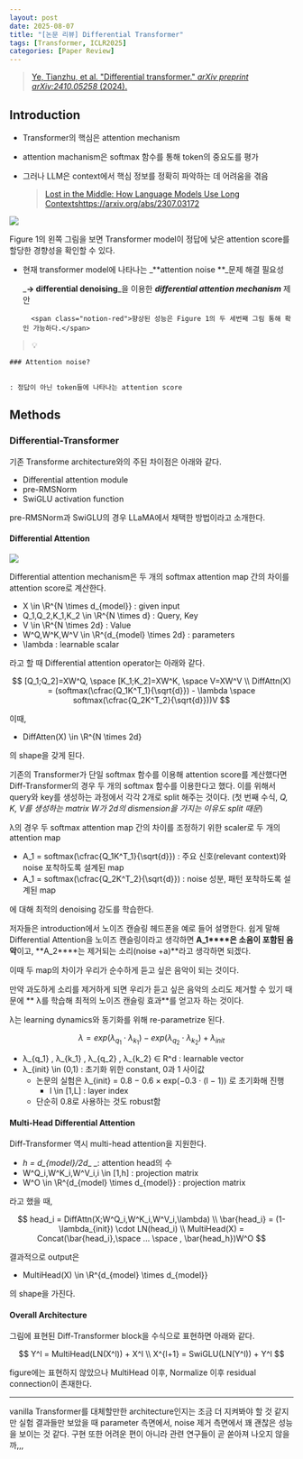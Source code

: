 ```yaml
---
layout: post
date: 2025-08-07
title: "[논문 리뷰] Differential Transformer"
tags: [Transformer, ICLR2025]
categories: [Paper Review]
---
```


> [Ye, Tianzhu, et al. "Differential transformer." ](https://arxiv.org/abs/2410.05258)[_arXiv preprint arXiv:2410.05258_](https://arxiv.org/abs/2410.05258)[ (2024).](https://arxiv.org/abs/2410.05258)



## Introduction

- Transformer의 핵심은 attention mechanism
- attention machanism은 softmax 함수를 통해 token의 중요도를 평가
- 그러나 LLM은 context에서 핵심 정보를 정확히 파악하는 데 어려움을 겪음

	> [Lost in the Middle: How Language Models Use Long Contextshttps://arxiv.org/abs/2307.03172](https://arxiv.org/abs/2307.03172)


![](https://prod-files-secure.s3.us-west-2.amazonaws.com/542b861c-36a8-4051-84e5-8804b6728dba/9083ea56-691a-4752-ae26-47f403431ac8/image.png?X-Amz-Algorithm=AWS4-HMAC-SHA256&X-Amz-Content-Sha256=UNSIGNED-PAYLOAD&X-Amz-Credential=ASIAZI2LB46656TWXPWH%2F20250909%2Fus-west-2%2Fs3%2Faws4_request&X-Amz-Date=20250909T190105Z&X-Amz-Expires=3600&X-Amz-Security-Token=IQoJb3JpZ2luX2VjEHIaCXVzLXdlc3QtMiJHMEUCIQDLN8zq72sMxfOH%2BURArscyoKx0Uri83ibVE1CFg%2B9gygIgXYhdYklIx3mGMK0l5MKAhMjn60iW1pvPjFB5fBpefqgqiAQI2%2F%2F%2F%2F%2F%2F%2F%2F%2F%2F%2FARAAGgw2Mzc0MjMxODM4MDUiDHdzlTEsc8iXF6qPFircA4%2FKRDoeA%2B3cCNjtbTN90Qy11NLLqxaM3VSUfjebRIIC1pu41ahIL8sxigaUdgNuqwOW61UIf2eg6ypOV4hGm8wb1TgbCkeHkh4JSSwmCT%2B%2B9A%2B82Qn7%2Be1KPiIwnHIOCbQYTyaRB%2BwiZq%2BKxz3S9zpwDz9Y%2Fg6pnjlFzkYOr9WzxfllpzqXz4gUzmHd2k%2FDUmfg2jjm%2Fshe%2F8MHRknwLM78Ey2ofVDrWv8wVQUfKCDmWdJfc5j6gcSjXtQLKH3QYXv16K6giVzLHiJSjriZUBSy272ccebLJbAPfrq8Zd18AkMi3cYtwT76rdlKXvKRMYFwHxZM9AuGm6g2F7b3Jib%2FihJ0OH1hmRAnhZwqdvqyUWF1j89RKtXfUd%2BamKzFuO7XaT7W%2B3oJAxt2rC5PISoRsUqzHngP4rslciPBrHudFnKT5U26Xb34Nk4d6jeyY085mGVg0CnkqQ%2Bvk70rGDFCQoo1jiCoRDgEnkQl5w%2Bmj1ycd7LEfk7SaYWHuQ9G6bnmatS%2Bfe9ehgMg%2B9V4MPLl7SPvbd9uH1TtSFOa6nv%2F9Qpv9XNA%2FyGSJN79db87CUSUjzFH8s7ETL2ad90sLGRcDfqTDRiOiqZgjQcRrMKyGzPDZCHGVV4dTQukMPLdgcYGOqUBina1XKYNazyh1z7opVyHIysJbiLvFZuKpQnqp5vD4Em9KOytZoSBO4RH1sAQopqNB4I%2BaIuwviIOWgr6%2Fqi%2F0lzcoDXXxcoJ0oesNDwm%2BRqcnhxTxESZxXkIWAeMXWZfoyT79%2BmvgYl2fRN6xLjL12ct7AMFqDZ7d%2F5%2Bd2%2Bnsn5eG6Dv5SlEZeBgHcTu4W%2F9frf9pAgE%2BPSs%2BUlzwqcjwd4%2Fvwo2&X-Amz-Signature=5fbd789b1b35942f845299e5dae0f0272b328dd76de8ffd55c4480648614a8ad&X-Amz-SignedHeaders=host&x-amz-checksum-mode=ENABLED&x-id=GetObject)


Figure 1의 왼쪽 그림을 보면 Transformer model이 정답에 낮은 attention score를 할당한 경향성을 확인할 수 있다.

- 현재 transformer model에 나타나는 _**attention noise **_문제 해결 필요성

	_**→ differential denoising**_을 이용한 _**differential attention mechanism**_ 제안


		<span class="notion-red">향상된 성능은 Figure 1의 두 세번째 그림 통해 확인 가능하다.</span>


> 💡 


	### Attention noise?


	: 정답이 아닌 token들에 나타나는 attention score



## Methods



### Differential-Transformer


기존 Transforme architecture와의 주된 차이점은 아래와 같다.

- Differential attention module
- pre-RMSNorm
- SwiGLU activation function

pre-RMSNorm과 SwiGLU의 경우 LLaMA에서 채택한 방법이라고 소개한다.



#### Differential Attention


![](https://prod-files-secure.s3.us-west-2.amazonaws.com/542b861c-36a8-4051-84e5-8804b6728dba/116d70b2-1963-4810-9167-f4c7d8a06e8f/image.png?X-Amz-Algorithm=AWS4-HMAC-SHA256&X-Amz-Content-Sha256=UNSIGNED-PAYLOAD&X-Amz-Credential=ASIAZI2LB46656TWXPWH%2F20250909%2Fus-west-2%2Fs3%2Faws4_request&X-Amz-Date=20250909T190105Z&X-Amz-Expires=3600&X-Amz-Security-Token=IQoJb3JpZ2luX2VjEHIaCXVzLXdlc3QtMiJHMEUCIQDLN8zq72sMxfOH%2BURArscyoKx0Uri83ibVE1CFg%2B9gygIgXYhdYklIx3mGMK0l5MKAhMjn60iW1pvPjFB5fBpefqgqiAQI2%2F%2F%2F%2F%2F%2F%2F%2F%2F%2F%2FARAAGgw2Mzc0MjMxODM4MDUiDHdzlTEsc8iXF6qPFircA4%2FKRDoeA%2B3cCNjtbTN90Qy11NLLqxaM3VSUfjebRIIC1pu41ahIL8sxigaUdgNuqwOW61UIf2eg6ypOV4hGm8wb1TgbCkeHkh4JSSwmCT%2B%2B9A%2B82Qn7%2Be1KPiIwnHIOCbQYTyaRB%2BwiZq%2BKxz3S9zpwDz9Y%2Fg6pnjlFzkYOr9WzxfllpzqXz4gUzmHd2k%2FDUmfg2jjm%2Fshe%2F8MHRknwLM78Ey2ofVDrWv8wVQUfKCDmWdJfc5j6gcSjXtQLKH3QYXv16K6giVzLHiJSjriZUBSy272ccebLJbAPfrq8Zd18AkMi3cYtwT76rdlKXvKRMYFwHxZM9AuGm6g2F7b3Jib%2FihJ0OH1hmRAnhZwqdvqyUWF1j89RKtXfUd%2BamKzFuO7XaT7W%2B3oJAxt2rC5PISoRsUqzHngP4rslciPBrHudFnKT5U26Xb34Nk4d6jeyY085mGVg0CnkqQ%2Bvk70rGDFCQoo1jiCoRDgEnkQl5w%2Bmj1ycd7LEfk7SaYWHuQ9G6bnmatS%2Bfe9ehgMg%2B9V4MPLl7SPvbd9uH1TtSFOa6nv%2F9Qpv9XNA%2FyGSJN79db87CUSUjzFH8s7ETL2ad90sLGRcDfqTDRiOiqZgjQcRrMKyGzPDZCHGVV4dTQukMPLdgcYGOqUBina1XKYNazyh1z7opVyHIysJbiLvFZuKpQnqp5vD4Em9KOytZoSBO4RH1sAQopqNB4I%2BaIuwviIOWgr6%2Fqi%2F0lzcoDXXxcoJ0oesNDwm%2BRqcnhxTxESZxXkIWAeMXWZfoyT79%2BmvgYl2fRN6xLjL12ct7AMFqDZ7d%2F5%2Bd2%2Bnsn5eG6Dv5SlEZeBgHcTu4W%2F9frf9pAgE%2BPSs%2BUlzwqcjwd4%2Fvwo2&X-Amz-Signature=503105f97a745575d215cbc485b2e3edf066f8b14c57eed868fc4644ea2f4787&X-Amz-SignedHeaders=host&x-amz-checksum-mode=ENABLED&x-id=GetObject)


Differential attention mechanism은 두 개의 softmax attention map 간의 차이를 attention score로 계산한다.

- X \in \R^{N \times d\_{model}} : given input
- Q\_1,Q\_2,K\_1,K\_2 \in \R^{N \times d} : Query, Key
- V \in \R^{N \times 2d} : Value
- W^Q,W^K,W^V \in \R^{d\_{model} \times 2d} : parameters
- \lambda : learnable scalar

라고 할 때 Differential attention operator는 아래와 같다.


$$
[Q_1;Q_2]=XW^Q, \space [K_1;K_2]=XW^K, \space V=XW^V \\
DiffAttn(X) = (softmax(\cfrac{Q_1K^T_1}{\sqrt{d}}) - \lambda \space softmax(\cfrac{Q_2K^T_2}{\sqrt{d}}))V
$$


이때,

- DiffAtten(X) \in \R^{N \times 2d}

의 shape을 갖게 된다.


기존의 Transformer가 단일 softmax 함수를 이용해 attention score를 계산했다면 Diff-Transformer의 경우 두 개의 softmax 함수를 이용한다고 했다. 이를 위해서 query와 key를 생성하는 과정에서 각각 2개로 split 해주는 것이다. <span class="notion-red">(첫 번째 수식, </span><span class="notion-red">_Q, K, V를 생성하는 matrix W가 2d의 dismension을 가지는 이유도 split 때문_</span><span class="notion-red">)</span>


 λ의 경우 두 softmax attention map 간의 차이를 조정하기 위한 scaler로 두 개의 attention map

- A\_1 = softmax(\cfrac{Q\_1K^T\_1}{\sqrt{d}}) : 주요 신호(relevant context)와 noise 포착하도록 설계된 map
- A\_1 = softmax(\cfrac{Q\_2K^T\_2}{\sqrt{d}}) : noise 성분, 패턴 포착하도록 설계된 map 

에 대해 최적의 denoising 강도를 학습한다.


저자들은 introduction에서 노이즈 캔슬링 헤드폰을 예로 들어 설명한다. 쉽게 말해 Differential Attention을 노이즈 캔슬링이라고 생각하면 **A\_1****은 소음이 포함된 음악**이고, **A\_2****는 제거되는 소리(noise +a)**라고 생각하면 되겠다. 


이때 두 map의 차이가 우리가 순수하게 듣고 싶은 음악이 되는 것이다. 


만약 과도하게 소리를 제거하게 되면 우리가 듣고 싶은 음악의 소리도 제거할 수 있기 때문에 ** λ를 학습해 최적의 노이즈 캔슬링 효과**를 얻고자 하는 것이다.


λ는 learning dynamics와 동기화를 위해 re-parametrize 된다.


$$
\lambda = exp(\lambda_{q_1} \cdot \lambda_{k_1}) - exp(\lambda_{q_2} \cdot \lambda_{k_2}) + \lambda_{init}
$$

- λ\_{q\_1} , λ\_{k\_1} , λ\_{q\_2} , λ\_{k\_2} ∈ R^d : learnable vector
- λ\_{init} \in (0,1) : 초기화 위한 constant, 0과 1 사이값
	- 논문의 실험은 λ\_{init} = 0.8 − 0.6 × exp(−0.3 · (l − 1)) 로 초기화해 진행
		- l \in [1,L] : layer index
	- 단순히 0.8로 사용하는 것도 robust함


#### **Multi-Head Differential Attention**


Diff-Transformer 역시 multi-head attention을 지원한다.

- _h = d\_{model}/2d__ _: attention head의 수
- W^Q\_i,W^K\_i,W^V\_i,i \in [1,h] : projection matrix
- W^O \in \R^{d\_{model} \times d\_{model}} : projection matrix

라고 했을 때,


$$
head_i = DiffAttn(X;W^Q_i,W^K_i,W^V_i,\lambda) \\
\bar{head_i} = (1-\lambda_{init}) \cdot LN(head_i) \\
MultiHead(X) = Concat(\bar{head_i},\space ... \space , \bar{head_h})W^O
$$


결과적으로 output은

- MultiHead(X) \in \R^{d\_{model} \times d\_{model}}

의 shape을 가진다.



#### Overall Architecture


그림에 표현된 Diff-Transformer block을 수식으로 표현하면 아래와 같다.


$$
Y^l = MultiHead(LN(X^l)) + X^l \\
X^{l+1} = SwiGLU(LN(Y^l)) + Y^l
$$


figure에는 표현하지 않았으나 MultiHead 이후, Normalize 이후 residual connection이 존재한다.


---


vanilla Transformer를 대체할만한 architecture인지는 조금 더 지켜봐야 할 것 같지만 실험 결과들만 보았을 때 parameter 측면에서, noise 제거 측면에서 꽤 괜찮은 성능을 보이는 것 같다. 구현 또한 어려운 편이 아니라 관련 연구들이 곧 쏟아져 나오지 않을까,,,

